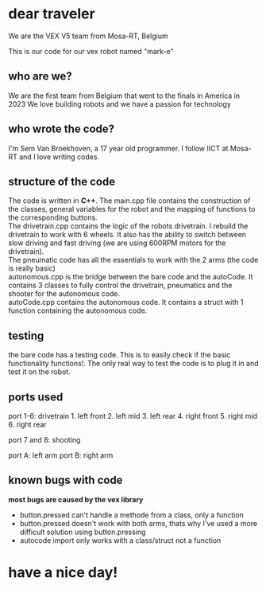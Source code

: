 # dear traveler

We are the VEX V5 team from Mosa-RT, Belgium

This is our code for our vex robot named "mark-e"

## who are we?

We are the first team from Belgium that went to the finals in America in 2023
We love building robots and we have a passion for technology

## who wrote the code?

I'm Sem Van Broekhoven, a 17 year old programmer.
I follow IICT at Mosa-RT and I love writing codes.

## structure of the code

The code is written in <b>C++</b>.
The main.cpp file contains the construction of the classes, general variables for the robot and the mapping of functions to the corresponding buttons.<br>
The drivetrain.cpp contains the logic of the robots drivetrain. I rebuild the drivetrain to work with 6 wheels. It also has the ability to switch between slow driving and fast driving (we are using 600RPM motors for the drivetrain).<br>
The pneumatic code has all the essentials to work with the 2 arms (the code is really basic)<br>
autonomous.cpp is the bridge between the bare code and the autoCode. It contains 3 classes to fully control the drivetrain, pneumatics and the shooter for the autonomous code.<br>
autoCode.cpp contains the autonomous code. It contains a struct with 1 function containing the autonomous code. <br>

## testing
the bare code has a testing code. This is to easily check if the basic functionality functions!. The only real way to test the code is to plug it in and test it on the robot.

## ports used

port 1-6: drivetrain
    1. left front
    2. left mid
    3. left rear
    4. right front
    5. right mid
    6. right rear

port 7 and 8: shooting

port A: left arm
port B: right arm

## known bugs with code

<b>most bugs are caused by the vex library</b><br>
- button.pressed can't handle a methode from a class, only a function
- button.pressed doesn't work with both arms, thats why I've used a more difficult solution using button.pressing
- autocode import only works with a class/struct not a function


# have a nice day!